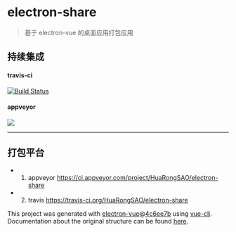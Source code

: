 # electron-share

> 基于 electron-vue 的桌面应用打包应用

## 持续集成

#### travis-ci

[![Build Status](https://travis-ci.org/HuaRongSAO/electron-share.svg?branch=master)](https://travis-ci.org/HuaRongSAO/electron-share)

#### appveyor

[![](https://img.shields.io/badge/style-popout--square-green.svg?logo=appveyor&style=popout-square)](https://ci.appveyor.com/project/HuaRongSAO/electron-share/history)


---

## 打包平台

- 1. appveyor https://ci.appveyor.com/project/HuaRongSAO/electron-share
- 2. travis https://travis-ci.org/HuaRongSAO/electron-share

This project was generated with [electron-vue](https://github.com/SimulatedGREG/electron-vue)@[4c6ee7b](https://github.com/SimulatedGREG/electron-vue/tree/4c6ee7bf4f9b4aa647a22ec1c1ca29c2e59c3645) using [vue-cli](https://github.com/vuejs/vue-cli). Documentation about the original structure can be found [here](https://simulatedgreg.gitbooks.io/electron-vue/content/index.html).
